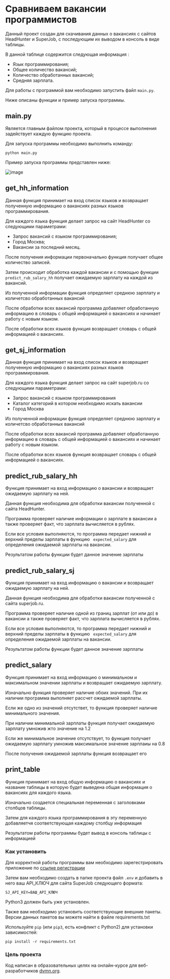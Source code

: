 # Сравниваем вакансии программистов

Данный проект создан для скачивания данных о вакансиях с сайтов HeadHunter и SuperJob, с последующим их выводом в консоль в виде таблицы. 

В данной таблице содержится следующая информация :

* Язык программирования;
* Общее количество вакансий; 
* Количество обработанных вакансий; 
* Средняя зарплата.

Для работы с программой вам необходимо запустить файл ```main.py```. 

Ниже описаны функции и пример запуска программы. 


## main.py

Является главным файлом проекта, который в процессе выполнения задействует каждую функцию проекта.

Для запуска программы необходимо выполнить команду: 

```
python main.py
```
Пример запуска программы представлен ниже:

![image](https://user-images.githubusercontent.com/42433463/213409208-eabce8bc-690a-4b2e-90c4-e5a6196cd95e.png)



## get_hh_information

Данная функция принимает на вход список языков и возвращает полученную информацию о вакансиях разных языков программирования.

Для каждого языка функция делает запрос на сайт HeadHunter со следующими параметрами:

* Запрос вакансий с языком программирования;
* Город Москва;
* Вакансии за последний месяц.

После получения информации первоначально функция получает общее количество записей. 

Затем происходит обработка каждой вакансии и с помощью функции ```predict_rub_salary_hh``` получает ожидаемую зарплату на каждой из вакансий. 

Из полученной информации функция определяет среднюю зарплату и количетсво обработанных вакансий

После обработки всех вакансий программа добавляет обработанную информацию в словарь с общей информацией о вакансиях и начинает работу с новым языком. 

После обработки всех языков функция возвращает словарь с общей информацией о вакансиях.


## get_sj_information

Данная функция принимает на вход список языков и возвращает полученную информацию о вакансиях разных языков программирования.

Для каждого языка функция делает запрос на сайт superjob.ru со следующими параметрами:

* Запрос вакансий с языком программирования
* Каталог категорий в котором необходимо искать вакансии
* Город Москва

Из полученной информации функция определяет среднюю зарплату и количетсво обработанных вакансий

После обработки всех вакансий программа добавляет обработанную информацию в словарь с общей информацией о вакансиях и начинает работу с новым языком. 

После обработки всех языков функция возвращает словарь с общей информацией о вакансиях.


## predict_rub_salary_hh

Функция принимает на вход информацию о вакансии и возвращает ожидаемую зарплату на ней.

Данная функция необходима для обработки вакансии полученной с сайта HeadHunter. 

Программа проверяет наличие информации о зарплате в вакансии а также проверяет факт, что зарплата вычисляется в рублях.

Если все условия выполняются, то программа передает нижний и верхний пределы зарплаты в функцию ``` expected_salary``` для определения ожидаемой зарплаты на вакансии.

Результатом работы функции будет данное значение зарплаты


## predict_rub_salary_sj

Функция принимает на вход информацию о вакансии и возвращает ожидаемую зарплату на ней.

Данная функция необходима для обработки вакансии полученной с сайта superjob.ru. 

Программа проверяет наличие одной из границ зарплат (от или до) в вакансии а также проверяет факт, что зарплата вычисляется в рублях.

Если все условия выполняются, то программа передает нижний и верхний пределы зарплаты в функцию ``` expected_salary``` для определения ожидаемой зарплаты на вакансии.

Результатом работы функции будет данное значение зарплаты


## predict_salary

Функция принимает на вход информацию о минимальном и максимальном значении зарплаты и возвращает ожидаемую зарплату.

Изначально функция проверяет наличие обоих значений. При их наличии программа выполняет рассчет ожидаемой зарплаты. 

Если же одно из значений отсутствет, то функция проверяет наличие минимального значения. 

При наличии минимальной зарплаты функция получает ожидаемую зарплату умножив жто значение на 1.2 

Если же минимальное значение отсутствует, то функция получает ожидаемую зарплату умножив максимальное значение зарплаиы на 0.8

После получения ожидаемой зарплаты функция возвращает его


## print_table

Функция принимает на вход общую информацию о вакансиях и название таблицы в которую будет выведена общая информация о вакансиях для каждого языка. 

Изначально создается специальная переменная с заголовками столбцов таблицы. 

Затем для каждого языка программирования в эту переменную добавляетчя соответствующая каждому столбцу информация

Результатом работы программы будет вывод в консоль таблицы с информацией


### Как установить

Для корректной работы программы вам необходимо зарегестрировать приложение по [ссылке регистрации](https://api.superjob.ru/register/)

Затем вам необходимо создать в папке проекта файл ```.env``` и добавить в него ваш API_КЛЮЧ для сайта SuperJob следующего формата:

```
SJ_API_KEY=ВАШ_API_КЛЮЧ

```

Python3 должен быть уже установлен. 

Также вам необходимо установить соответствующие внешние пакеты. Версии данных пакетов вы можете найти в файле requirements.txt

Используйте `pip` (или `pip3`, есть конфликт с Python2) для установки зависимостей:
```
pip install -r requirements.txt
```


### Цель проекта

Код написан в образовательных целях на онлайн-курсе для веб-разработчиков [dvmn.org](https://dvmn.org/).
